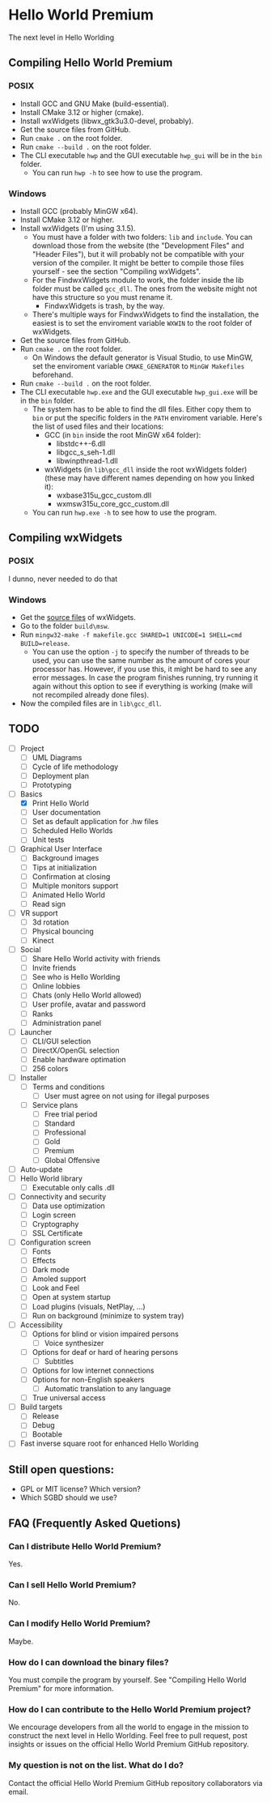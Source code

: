 # Hello World Premium

The next level in Hello Worlding

## Compiling Hello World Premium

### POSIX

- Install GCC and GNU Make (build-essential).
- Install CMake 3.12 or higher (cmake).
- Install wxWidgets (libwx_gtk3u3.0-devel, probably).
- Get the source files from GitHub.
- Run `cmake .` on the root folder.
- Run `cmake --build .` on the root folder.
- The CLI executable `hwp` and the GUI executable `hwp_gui` will be in the `bin` folder.
	- You can run `hwp -h` to see how to use the program.

### Windows

- Install GCC (probably MinGW x64).
- Install CMake 3.12 or higher.
- Install wxWidgets (I'm using 3.1.5).
	- You must have a folder with two folders: `lib` and `include`. You can download those from the website (the "Development Files" and "Header Files"), but it will probably not be compatible with your version of the compiler. It might be better to compile those files yourself - see the section "Compiling wxWidgets".
	- For the FindwxWidgets module to work, the folder inside the lib folder must be called `gcc_dll`. The ones from the website might not have this structure so you must rename it.
		- FindwxWidgets is trash, by the way.
	- There's multiple ways for FindwxWidgets to find the installation, the easiest is to set the enviroment variable `WXWIN` to the root folder of wxWidgets.
- Get the source files from GitHub.
- Run `cmake .` on the root folder.
	- On Windows the default generator is Visual Studio, to use MinGW, set the enviroment variable `CMAKE_GENERATOR` to `MinGW Makefiles` beforehand.
- Run `cmake --build .` on the root folder.
- The CLI executable `hwp.exe` and the GUI executable `hwp_gui.exe` will be in the `bin` folder.
	- The system has to be able to find the dll files. Either copy them to `bin` or put the specific folders in the `PATH` enviroment variable. Here's the list of used files and their locations:		
		- GCC (in `bin` inside the root MinGW x64 folder):
			- libstdc++-6.dll
			- libgcc_s_seh-1.dll
			- libwinpthread-1.dll
		- wxWidgets (in `lib\gcc_dll` inside the root wxWidgets folder) (these may have different names depending on how you linked it):
			- wxbase315u_gcc_custom.dll
			- wxmsw315u_core_gcc_custom.dll
	- You can run `hwp.exe -h` to see how to use the program.

## Compiling wxWidgets

### POSIX

I dunno, never needed to do that

### Windows

- Get the [source files](https://www.wxwidgets.org/downloads/) of wxWidgets.
- Go to the folder `build\msw`.
- Run `mingw32-make -f makefile.gcc SHARED=1 UNICODE=1 SHELL=cmd BUILD=release`.
	- You can use the option `-j` to specify the number of threads to be used, you can use the same number as the amount of cores your processor has. However, if you use this, it might be hard to see any error messages. In case the program finishes running, try running it again without this option to see if everything is working (make will not recompiled already done files).
- Now the compiled files are in `lib\gcc_dll`.

## TODO
- [ ] Project
	- [ ] UML Diagrams
	- [ ] Cycle of life methodology
	- [ ] Deployment plan
	- [ ] Prototyping
- [ ] Basics
	- [x] Print Hello World
	- [ ] User documentation
	- [ ] Set as default application for .hw files
	- [ ] Scheduled Hello Worlds
	- [ ] Unit tests
- [ ] Graphical User Interface
	- [ ] Background images
	- [ ] Tips at initialization
	- [ ] Confirmation at closing
	- [ ] Multiple monitors support
	- [ ] Animated Hello World
	- [ ] Read sign
- [ ] VR support
	- [ ] 3d rotation
	- [ ] Physical bouncing
	- [ ] Kinect
- [ ] Social
	- [ ] Share Hello World activity with friends
	- [ ] Invite friends
	- [ ] See who is Hello Worlding
	- [ ] Online lobbies
	- [ ] Chats (only Hello World allowed)
	- [ ] User profile, avatar and password
	- [ ] Ranks
	- [ ] Administration panel
- [ ] Launcher
	- [ ] CLI/GUI selection
	- [ ] DirectX/OpenGL selection
	- [ ] Enable hardware optimation
	- [ ] 256 colors
- [ ] Installer
	- [ ] Terms and conditions
		- [ ] User must agree on not using for illegal purposes
	- [ ] Service plans
		- [ ] Free trial period
		- [ ] Standard
		- [ ] Professional
		- [ ] Gold
		- [ ] Premium
		- [ ] Global Offensive
- [ ] Auto-update
- [ ] Hello World library
	- [ ] Executable only calls .dll
- [ ] Connectivity and security
	- [ ] Data use optimization
	- [ ] Login screen
	- [ ] Cryptography
	- [ ] SSL Certificate
- [ ] Configuration screen
	- [ ] Fonts
	- [ ] Effects
	- [ ] Dark mode
	- [ ] Amoled support
	- [ ] Look and Feel
	- [ ] Open at system startup
	- [ ] Load plugins (visuals, NetPlay, ...)
	- [ ] Run on background (minimize to system tray)
- [ ] Accessibility
	- [ ] Options for blind or vision impaired persons
		- [ ] Voice synthesizer
	- [ ] Options for deaf or hard of hearing persons
		- [ ] Subtitles
	- [ ] Options for low internet connections
	- [ ] Options for non-English speakers
		- [ ] Automatic translation to any language
	- [ ] True universal access
- [ ] Build targets
	- [ ] Release
	- [ ] Debug
	- [ ] Bootable
- [ ] Fast inverse square root for enhanced Hello Worlding

## Still open questions:

* GPL or MIT license? Which version? 
* Which SGBD should we use?

## FAQ (Frequently Asked Quetions)

### Can I distribute Hello World Premium?

Yes.

### Can I sell Hello World Premium?

No.

### Can I modify Hello World Premium?

Maybe.

### How do I can download the binary files?

You must compile the program by yourself. See "Compiling Hello World Premium" for more information.

### How do I can contribute to the Hello World Premium project?

We encourage developers from all the world to engage in the mission to construct the next level in Hello Worlding. Feel free to pull request, post insights or issues on the official Hello World Premium GitHub repository.

### My question is not on the list. What do I do?

Contact the official Hello World Premium GitHub repository collaborators via email.